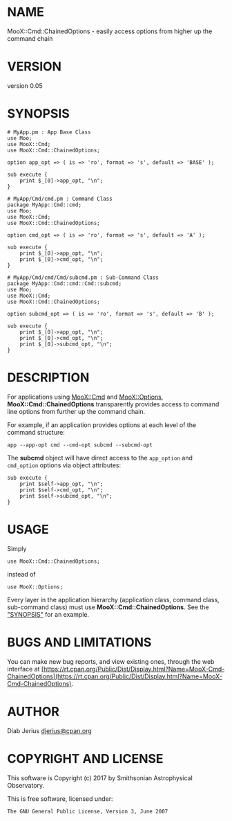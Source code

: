 # NAME

MooX::Cmd::ChainedOptions - easily access options from higher up the command chain

# VERSION

version 0.05

# SYNOPSIS

    # MyApp.pm : App Base Class
    use Moo;
    use MooX::Cmd;
    use MooX::Cmd::ChainedOptions;

    option app_opt => ( is => 'ro', format => 's', default => 'BASE' );

    sub execute {
        print $_[0]->app_opt, "\n";
    }

    # MyApp/Cmd/cmd.pm : Command Class
    package MyApp::Cmd::cmd;
    use Moo;
    use MooX::Cmd;
    use MooX::Cmd::ChainedOptions;

    option cmd_opt => ( is => 'ro', format => 's', default => 'A' );

    sub execute {
        print $_[0]->app_opt, "\n";
        print $_[0]->cmd_opt, "\n";
    }

    # MyApp/Cmd/cmd/Cmd/subcmd.pm : Sub-Command Class
    package MyApp::Cmd::cmd::Cmd::subcmd;
    use Moo;
    use MooX::Cmd;
    use MooX::Cmd::ChainedOptions;

    option subcmd_opt => ( is => 'ro', format => 's', default => 'B' );

    sub execute {
        print $_[0]->app_opt, "\n";
        print $_[0]->cmd_opt, "\n";
        print $_[0]->subcmd_opt, "\n";
    }

# DESCRIPTION

For applications using [MooX::Cmd](https://metacpan.org/pod/MooX::Cmd) and [MooX::Options](https://metacpan.org/pod/MooX::Options),
**MooX::Cmd::ChainedOptions** transparently provides access to command
line options from further up the command chain.

For example, if an application provides options at each level of the
command structure:

    app --app-opt cmd --cmd-opt subcmd --subcmd-opt

The **subcmd** object will have direct access to the `app_option` and
`cmd_option` options via object attributes:

    sub execute {
        print $self->app_opt, "\n";
        print $self->cmd_opt, "\n";
        print $self->subcmd_opt, "\n";
    }

# USAGE

Simply

    use MooX::Cmd::ChainedOptions;

instead of

    use MooX::Options;

Every layer in the application hierarchy (application class, command
class, sub-command class) must use **MooX::Cmd::ChainedOptions**.  See
the ["SYNOPSIS"](#synopsis) for an example.

# BUGS AND LIMITATIONS

You can make new bug reports, and view existing ones, through the
web interface at [https://rt.cpan.org/Public/Dist/Display.html?Name=MooX-Cmd-ChainedOptions](https://rt.cpan.org/Public/Dist/Display.html?Name=MooX-Cmd-ChainedOptions).

# AUTHOR

Diab Jerius <djerius@cpan.org>

# COPYRIGHT AND LICENSE

This software is Copyright (c) 2017 by Smithsonian Astrophysical Observatory.

This is free software, licensed under:

    The GNU General Public License, Version 3, June 2007
